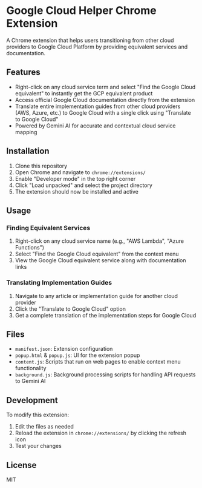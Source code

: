 # Google Cloud Helper Chrome Extension

A Chrome extension that helps users transitioning from other cloud providers to Google Cloud Platform by providing equivalent services and documentation.

## Features

- Right-click on any cloud service term and select "Find the Google Cloud equivalent" to instantly get the GCP equivalent product
- Access official Google Cloud documentation directly from the extension
- Translate entire implementation guides from other cloud providers (AWS, Azure, etc.) to Google Cloud with a single click using "Translate to Google Cloud"
- Powered by Gemini AI for accurate and contextual cloud service mapping

## Installation

1. Clone this repository
2. Open Chrome and navigate to `chrome://extensions/`
3. Enable "Developer mode" in the top right corner
4. Click "Load unpacked" and select the project directory
5. The extension should now be installed and active

## Usage

### Finding Equivalent Services
1. Right-click on any cloud service name (e.g., "AWS Lambda", "Azure Functions")
2. Select "Find the Google Cloud equivalent" from the context menu
3. View the Google Cloud equivalent service along with documentation links

### Translating Implementation Guides
1. Navigate to any article or implementation guide for another cloud provider
2. Click the "Translate to Google Cloud" option
3. Get a complete translation of the implementation steps for Google Cloud

## Files

- `manifest.json`: Extension configuration
- `popup.html` & `popup.js`: UI for the extension popup
- `content.js`: Scripts that run on web pages to enable context menu functionality
- `background.js`: Background processing scripts for handling API requests to Gemini AI

## Development

To modify this extension:

1. Edit the files as needed
2. Reload the extension in `chrome://extensions/` by clicking the refresh icon
3. Test your changes

## License

MIT
